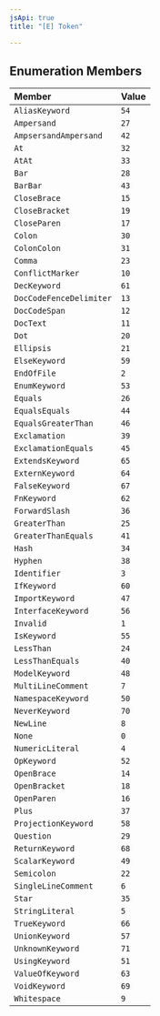 ```yaml
---
jsApi: true
title: "[E] Token"

---
```

## Enumeration Members

| Member | Value |
| :------ | :------ |
| `AliasKeyword` | `54` |
| `Ampersand` | `27` |
| `AmpsersandAmpersand` | `42` |
| `At` | `32` |
| `AtAt` | `33` |
| `Bar` | `28` |
| `BarBar` | `43` |
| `CloseBrace` | `15` |
| `CloseBracket` | `19` |
| `CloseParen` | `17` |
| `Colon` | `30` |
| `ColonColon` | `31` |
| `Comma` | `23` |
| `ConflictMarker` | `10` |
| `DecKeyword` | `61` |
| `DocCodeFenceDelimiter` | `13` |
| `DocCodeSpan` | `12` |
| `DocText` | `11` |
| `Dot` | `20` |
| `Ellipsis` | `21` |
| `ElseKeyword` | `59` |
| `EndOfFile` | `2` |
| `EnumKeyword` | `53` |
| `Equals` | `26` |
| `EqualsEquals` | `44` |
| `EqualsGreaterThan` | `46` |
| `Exclamation` | `39` |
| `ExclamationEquals` | `45` |
| `ExtendsKeyword` | `65` |
| `ExternKeyword` | `64` |
| `FalseKeyword` | `67` |
| `FnKeyword` | `62` |
| `ForwardSlash` | `36` |
| `GreaterThan` | `25` |
| `GreaterThanEquals` | `41` |
| `Hash` | `34` |
| `Hyphen` | `38` |
| `Identifier` | `3` |
| `IfKeyword` | `60` |
| `ImportKeyword` | `47` |
| `InterfaceKeyword` | `56` |
| `Invalid` | `1` |
| `IsKeyword` | `55` |
| `LessThan` | `24` |
| `LessThanEquals` | `40` |
| `ModelKeyword` | `48` |
| `MultiLineComment` | `7` |
| `NamespaceKeyword` | `50` |
| `NeverKeyword` | `70` |
| `NewLine` | `8` |
| `None` | `0` |
| `NumericLiteral` | `4` |
| `OpKeyword` | `52` |
| `OpenBrace` | `14` |
| `OpenBracket` | `18` |
| `OpenParen` | `16` |
| `Plus` | `37` |
| `ProjectionKeyword` | `58` |
| `Question` | `29` |
| `ReturnKeyword` | `68` |
| `ScalarKeyword` | `49` |
| `Semicolon` | `22` |
| `SingleLineComment` | `6` |
| `Star` | `35` |
| `StringLiteral` | `5` |
| `TrueKeyword` | `66` |
| `UnionKeyword` | `57` |
| `UnknownKeyword` | `71` |
| `UsingKeyword` | `51` |
| `ValueOfKeyword` | `63` |
| `VoidKeyword` | `69` |
| `Whitespace` | `9` |
